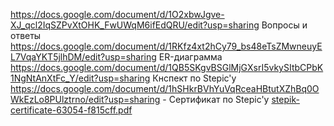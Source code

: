 https://docs.google.com/document/d/1O2xbwJgve-XJ_qcl2IqSZPvXtOHK_FwUWqM6ifEdQRU/edit?usp=sharing Вопросы и ответы
https://docs.google.com/document/d/1RKfz4xt2hCy79_bs48eTsZMwneuyEL7VqaYKT5jlhDM/edit?usp=sharing ER-диаграмма
https://docs.google.com/document/d/1QB5SKgvBSGlMjGXsrI5vkySItbCPbK1NgNtAnXtFc_Y/edit?usp=sharing Кнспект по Stepic'y
https://docs.google.com/document/d/1hSHkrBVhYuVqRceaHBtutXZhBq0OWkEzLo8PUlztrno/edit?usp=sharing - Сертификат по Stepic'у
[stepik-certificate-63054-f815cff.pdf](https://github.com/Dedok35/zachet/files/9987569/stepik-certificate-63054-f815cff.pdf)
